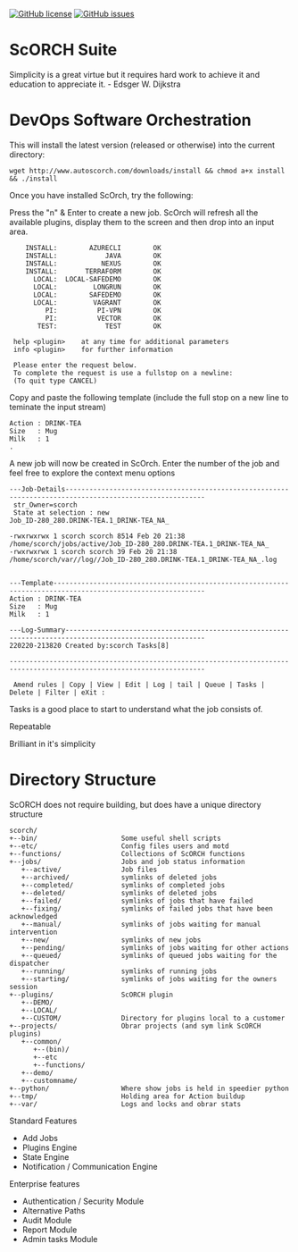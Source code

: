 [![GitHub license](https://img.shields.io/github/license/marlof/ScORCH)](https://github.com/marlof/ScORCH/blob/master/LICENSE) [![GitHub issues](https://img.shields.io/github/issues/marlof/ScORCH)](https://github.com/marlof/ScORCH/issues)

ScORCH Suite
============

Simplicity is a great virtue but it requires hard work to achieve it and education to appreciate it. - Edsger W. Dijkstra


# DevOps Software Orchestration

This will install the latest version (released or otherwise) into the current directory:

`wget http://www.autoscorch.com/downloads/install && chmod a+x install && ./install`

Once you have installed ScOrch, try the following:

Press the "n" & Enter to create a new job. ScOrch will refresh all the available plugins, display them to the screen and then drop into an input area.

        INSTALL:        AZURECLI        OK
        INSTALL:            JAVA        OK
        INSTALL:           NEXUS        OK
        INSTALL:       TERRAFORM        OK
          LOCAL:  LOCAL-SAFEDEMO        OK
          LOCAL:         LONGRUN        OK
          LOCAL:        SAFEDEMO        OK
          LOCAL:         VAGRANT        OK
             PI:          PI-VPN        OK
             PI:          VECTOR        OK
           TEST:            TEST        OK

     help <plugin>    at any time for additional parameters
     info <plugin>    for further information

     Please enter the request below.
     To complete the request is use a fullstop on a newline:
     (To quit type CANCEL)

  
Copy and paste the following template (include the full stop on a new line to teminate the input stream)
    
    Action : DRINK-TEA
    Size   : Mug
    Milk   : 1
    .
    
A new job will now be created in ScOrch. Enter the number of the job and feel free to explore the context menu options

    ---Job-Details---------------------------------------------------------------------------------------------------------
     str_Owner=scorch
     State at selection : new
    Job_ID-280_280.DRINK-TEA.1_DRINK-TEA_NA_

    -rwxrwxrwx 1 scorch scorch 8514 Feb 20 21:38 /home/scorch/jobs/active/Job_ID-280_280.DRINK-TEA.1_DRINK-TEA_NA_
    -rwxrwxrwx 1 scorch scorch 39 Feb 20 21:38 /home/scorch/var//log//Job_ID-280_280.DRINK-TEA.1_DRINK-TEA_NA_.log


    ---Template------------------------------------------------------------------------------------------------------------
    Action : DRINK-TEA
    Size   : Mug
    Milk   : 1

    ---Log-Summary---------------------------------------------------------------------------------------------------------
    220220-213820 Created by:scorch Tasks[8]

    -----------------------------------------------------------------------------------------------------------------------

     Amend rules | Copy | View | Edit | Log | tail | Queue | Tasks | Delete | Filter | eXit :

Tasks is a good place to start to understand what the job consists of.

Repeatable

Brilliant in it's simplicity

# Directory Structure

ScORCH does not require building, but does have a unique directory structure

```
scorch/
+--bin/                     Some useful shell scripts
+--etc/                     Config files users and motd
+--functions/               Collections of ScORCH functions
+--jobs/                    Jobs and job status information
   +--active/               Job files
   +--archived/             symlinks of deleted jobs
   +--completed/            symlinks of completed jobs
   +--deleted/              symlinks of deleted jobs
   +--failed/               symlinks of jobs that have failed
   +--fixing/               symlinks of failed jobs that have been acknowledged
   +--manual/               symlinks of jobs waiting for manual intervention
   +--new/                  symlinks of new jobs
   +--pending/              symlinks of jobs waiting for other actions
   +--queued/               symlinks of queued jobs waiting for the dispatcher
   +--running/              symlinks of running jobs
   +--starting/             symlinks of jobs waiting for the owners session
+--plugins/                 ScORCH plugin
   +--DEMO/
   +--LOCAL/
   +--CUSTOM/               Directory for plugins local to a customer
+--projects/                Obrar projects (and sym link ScORCH plugins)
   +--common/
      +--(bin)/
      +--etc
      +--functions/
   +--demo/
   +--customname/
+--python/                  Where show jobs is held in speedier python
+--tmp/                     Holding area for Action buildup
+--var/                     Logs and locks and obrar stats
```

Standard Features

* Add Jobs
* Plugins Engine
* State Engine
* Notification / Communication Engine
                      
Enterprise features

* Authentication / Security  Module
* Alternative Paths
* Audit Module
* Report Module
* Admin tasks Module
                      
                      
